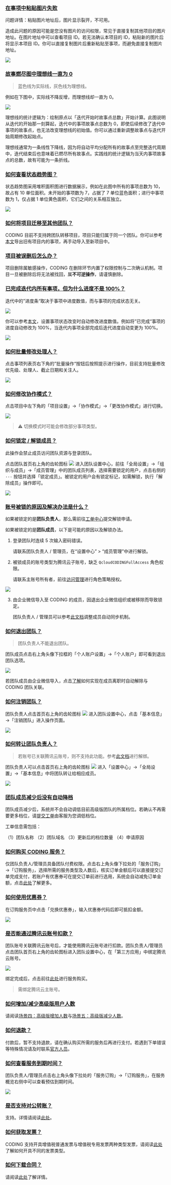 ### [在事项中粘贴图片失败](#paste-photo-failed)

问题详情：粘贴图片地址后，图片显示裂开，不可用。

造成此问题的原因可能是您没有图片的访问权限，常见于直接复制其他项目的图片地址。在图片地址中可以查看项目 ID。若无法确认本项目的 ID，粘贴新的图片后将显示本项目 ID。你可以直接复制图片后重新粘贴至事项，而避免直接复制图片地址。

![](https://help-assets.codehub.cn/enterprise/20211203103449.png)

### [故事燃尽图中理想线一直为 0](#ideal-line)

> 蓝色线为实际线，灰色线为理想线。

例如在下图中，实际线不降反增，而理想线却一直为 0。

![](https://help-assets.codehub.cn/enterprise/20211203103822.png)

理想线的统计逻辑为：绘制原点以「迭代开始时故事点总数」开始计算。此图说明从迭代的开始那一刻算起，迭代中的事项故事点总数为 0，即使后续修改了迭代中事项的故事点，也无法改变理想线的初始值。你可以通过重新调整故事点与迭代开始周期修改起始点。

理想线通常为一条线性下降线，因为将自动平均分配所有的故事点至完整迭代周期中，迭代结束后也意味着已燃尽所有故事点。实践线的统计逻辑为当天内事项故事点的总数，故有可能为一条折线。

### [如何查看状态趋势图？](#state-trend-graph)

状态趋势图采用堆积面积图进行数据展示，例如在此图中所有的事项总数为 10，故占有 10 单位面积。未开始的事项数为 7，占据了 7 单位蓝色面积；进行中事项数为 1，仅占据 1 单位黄色面积，它们之间的关系相互独立。

![](https://help-assets.codehub.cn/enterprise/20211203113935.png)

### [如何将项目迁移至其他团队？](#migrate)

CODING 目前不支持跨团队转移项目，项目只能归属于同一个团队。你可以参考[本文](/docs/collaboration/customize/import-export.html)导出旧有项目内的事项，再手动导入至新项目中。

### [项目被误删后怎么办？](#delete-project)

项目删除属敏感操作，CODING 在删除环节内置了权限控制与二次确认机制。项目一旦被删除后将无法被找回，属**不可逆操作**，请谨慎删除。

### [已完成迭代内所有事项，但为什么进度不是 100%？](#iteration)

迭代中的”进度条“取决于事项中进度数值，而与事项的完成状态无关。

![](https://help-assets.codehub.cn/enterprise/20220112145222.png)

你可以参考[本文](/docs/collaboration/customize/workflow.html)，设置事项状态改变时自动修改进度数值。例如将”已完成“事项的进度自动修改为 100%，当迭代内事项全部完成后迭代进度自动变更为 100%。

![](https://help-assets.codehub.cn/enterprise/20220112145952.png)

### [如何批量修改处理人？](#batch-processing)

点击事项列表页右下角的”批量操作“按钮后按照提示进行操作，目前支持批量修改优先级、处理人、截止日期和关注人。

![](https://help-assets.codehub.cn/enterprise/20220112150546.png)

### [如何修改协作模式？](#modify-mode)

点击项目中左下角的「项目设置」→「协作模式」→「更改协作模式」进行切换。

![](https://help-assets.codehub.cn/enterprise/20220112151603.png)

> ⚠️ 切换模式时可能会修改部分事项类型。

### [如何锁定 / 解锁成员？](#how-to-lock)

此操作会禁止成员访问团队资源与登录团队。

点击团队首页右上角的齿轮图标 <img src ="https://help-assets.codehub.cn/enterprise/20210928153255.png" style ="margin:0"> 进入团队设置中心，前往「全局设置」->「组织与成员」->「成员管理」中的团队成员列表，选择需要锁定的用户，点击右侧的 `···` 按钮并选择「锁定成员」。被锁定的用户会有锁定标记，如需解锁，执行「解除成员」操作即可。

![](https://help-assets.codehub.cn/enterprise/20210719170609.png)

### [账号被锁的原因及解决办法是什么？](#why-blocked)

如果被锁定的是**团队负责人**，那么需前往[工单中心](https://e.coding.net/signin?redirect=/workorder)提交解锁申请。

如果被锁定的是**团队成员**，以下是可能的原因以及解锁办法。

1.  登录团队时连续 5 次输入密码错误。

    请联系团队负责人 / 管理员，在“设置中心” > “成员管理”中进行解锁。

2.  被锁成员的账号类型为腾讯云子账号，缺乏 `QcloudCODINGFullAccess` 角色权限。

    请联系主账号所有者，前往[访问管理](https://console.cloud.tencent.com/cam)进行角色策略授权。

![](https://help-assets.codehub.cn/enterprise/20220318110207.png)

3.  由企业微信导入至 CODING 的成员，因退出企业微信组织或被移除而导致锁定。

    团队负责人 / 管理员可以参考[此文档](https://help.coding.net/docs/admin/member/wecom.html#sync)调整成员自动同步机制。

### [如何退出团队？](#exit-team)

> 团队负责人不能退出团队。

团队成员点击右上角头像下拉框的「个人账户设置」→「个人账户」即可看到退出团队选项。

![](https://help-assets.codehub.cn/enterprise/20211203152557.png)

若团队成员由企业微信导入，点击[了解](/docs/admin/member/wecom.html#sync)如何实现在成员离职时自动解除与 CODING 团队关联。

### [如何注销团队？](#logout)

团队负责人点击首页右上角的齿轮图标 <img src ="https://help-assets.codehub.cn/enterprise/20210928153255.png" style ="margin:0"> 进入团队设置中心，点击「基本信息」→「注销团队」进入操作页面。

![](https://help-assets.codehub.cn/enterprise/20211203153456.png)

### [如何转让团队负责人？](#transfer-team-owner)

> 若账号已关联腾讯云账号，则不支持此功能。参考[此文档](/docs/admin/service-integration/cloud.html#unbind)进行解绑。

团队负责人可以点击首页右上角的齿轮图标 <img src ="https://help-assets.codehub.cn/enterprise/20210928153255.png" style ="margin:0"> 进入「设置中心」->「全局设置」->「基本信息」中将团队转让给相应成员。

![](https://help-assets.codehub.cn/enterprise/20210929151710.png)

### [团队成员减少后没有自动降档](#auto-downshift)

团队成员减少后，系统并不会自动调低目前高级版团队的所属档位。若确认不再需要更多档位，请[提交工单](https://e.coding.net/signin?redirect=/workorder)由客服为您调低档位。

工单信息需包括：

（1）团队名称
（2）团队域名
（3）更新后的档位数量
（4）申请原因

### [如何购买 CODING 服务？](#q1)

仅团队负责人/管理员具备团队付费权限。点击右上角头像下拉处的「服务订购」→「订购服务」，选择所需的服务类型及人数后，核实订单金额后可以直接提交订单完成支付，若账户有优惠券可在提交订单前进行选用，系统会自动减免订单金额，点击[此处](/docs/admin/pay/price.html#scenes-1)了解更多。

### [如何使用优惠券？](#q2)

在订购服务页中点击「兑换优惠券」，输入优惠券代码后即可抵扣金额。

![](https://help-assets.codehub.cn/enterprise/20211119172450.png)

### [是否能通过腾讯云账号扣款？](#q3)

团队账号关联腾讯云账号后，才能使用腾讯云账号进行扣款。团队负责人/管理员点击团队首页右上角的齿轮图标进入团队设置中心，在「第三方应用」中绑定腾讯云账号。

![](https://help-assets.codehub.cn/enterprise/20211119173901.png)

绑定完成后，点击前往[此处](https://buy.cloud.tencent.com/coding)进行服务购买。

> 需绑定腾讯云主账号。

### [如何增加/减少高级版用户人数](#q4)

请阅读[场景四：高级版增加人数](/docs/admin/pay/price.html#scenes-4)与[场景五：高级版减少人数](/docs/admin/pay/price.html#scenes-5)。

### [如何退款？](#q5)

付款后，暂不支持退款，请在确认购买所需的服务后再进行支付。若遇到下单错误等特殊情况请及时联系[官方人员](https://e.coding.net/signin?redirect=/workorder)。

### [如何查看服务到期时间？](#q6)

团队负责人/管理员点击右上角头像下拉处的「服务订购」→「订购服务」，在服务概览右侧中可以查看预估到期时间。

![](https://help-assets.codehub.cn/enterprise/20211119155804.png)

### [是否支持对公转账？](#q7)

支持。详情请阅读[此处](/docs/admin/pay/price.html#pay)。

### [如何获取发票？](#q8)

CODING 支持开具增值税普通发票与增值税专用发票两种类型发票，请阅读[此处](/docs/admin/pay/invoice.html#manage)了解如何开具不同的发票类型。

### [如何下载合同？](#q9)

请阅读[此处](/docs/admin/pay/invoice.md#contract)了解详情。


